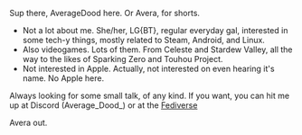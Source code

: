 Sup there, AverageDood here. Or Avera, for shorts.

- Not a lot about me. She/her, LG{BT}, regular everyday gal, interested in some tech-y things, mostly related to Steam, Android, and Linux.
- Also videogames. Lots of them. From Celeste and Stardew Valley, all the way to the likes of Sparking Zero and Touhou Project.
- Not interested in Apple. Actually, not interested on even hearing it's name. No Apple here.

Always looking for some small talk, of any kind. If you want, you can hit me up at Discord (Average_Dood_) or at the [Fediverse](https://verse.averagedood.xyz)

Avera out.
<!---
AverageDood/AverageDood is a ✨ special ✨ repository because its `README.md` (this file) appears on your GitHub profile.
You can click the Preview link to take a look at your changes.
--->
